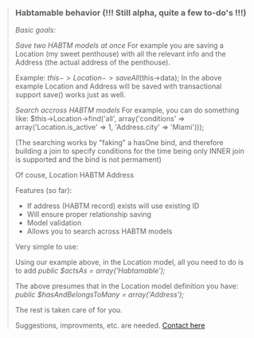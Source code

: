 > ### Habtamable behavior (!!! Still alpha, quite a few to-do's !!!)
>
> *Basic goals:*
> 
> _Save two HABTM models at once_
> For example you are saving a Location (my sweet penthouse) with all the relevant info
> and the Address (the actual address of the penthouse).
>
> Example: $this->Location->saveAll($this->data);
> In the above example Location and Address will be saved with transactional support
> save() works just as well.
>
> _Search accross HABTM models_
> For example, you can do something like:
> $this->Location->find('all', array('conditions' => array('Location.is_active' => 1, 'Address.city' => 'Miami')));
> 
> (The searching works by "faking" a hasOne bind, and therefore building a join to specify conditions
> for the time being only INNER join is supported and the bind is not permament)
> 
> Of couse, Location HABTM Address
> 
> Features (so far):
> 
> - If address (HABTM record) exists will use existing ID
> - Will ensure proper relationship saving
> - Model validation 
> - Allows you to search across HABTM models
> 
> Very simple to use:
> 
> Using our example above, in the Location model, all you need to do is to add 
> *public $actsAs = array('Habtamable');*
> 
> The above presumes that in the Location model definition you have:
> *public $hasAndBelongsToMany = array('Address');*
> 
> The rest is taken care of for you.
> 
> Suggestions, improvments, etc. are needed.
> [Contact here](http://wp.me/peDIi-cZ)

